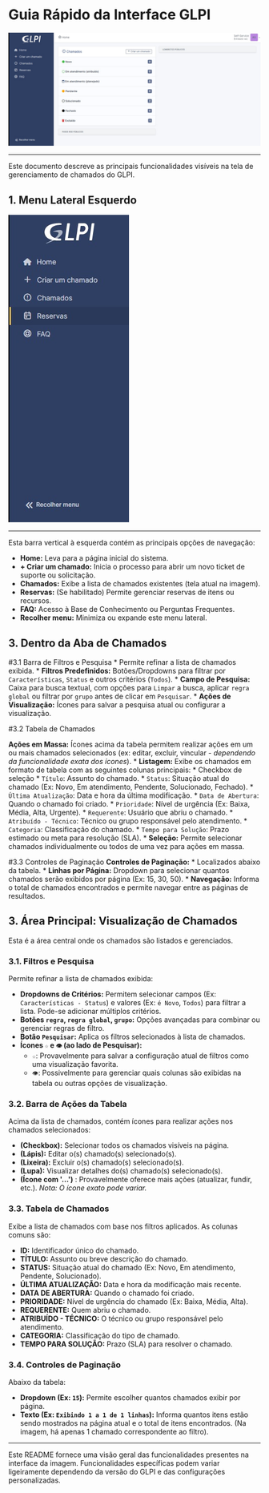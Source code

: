 # Guia Rápido da Interface GLPI
![GUI](./src/img/main_gui.jpeg)
___

Este documento descreve as principais funcionalidades visíveis na tela de gerenciamento de chamados do GLPI.

## 1. Menu Lateral Esquerdo
![Aba Lateral](./src/img/aba_lateral.jpeg)
___

Esta barra vertical à esquerda contém as principais opções de navegação:

* **Home:** Leva para a página inicial do sistema.
* **+ Criar um chamado:** Inicia o processo para abrir um novo ticket de suporte ou solicitação.
* **Chamados:** Exibe a lista de chamados existentes (tela atual na imagem).
* **Reservas:** (Se habilitado) Permite gerenciar reservas de itens ou recursos.
* **FAQ:** Acesso à Base de Conhecimento ou Perguntas Frequentes.
* **Recolher menu:** Minimiza ou expande este menu lateral.

## 3. Dentro da Aba de Chamados

#3.1 Barra de Filtros e Pesquisa
    * Permite refinar a lista de chamados exibida.
    * **Filtros Predefinidos:** Botões/Dropdowns para filtrar por `Características`, `Status` e outros critérios (`Todos`).
    * **Campo de Pesquisa:** Caixa para busca textual, com opções para `Limpar` a busca, aplicar `regra global` ou filtrar por `grupo` antes de clicar em `Pesquisar`.
    * **Ações de Visualização:** Ícones para salvar a pesquisa atual ou configurar a visualização.

#3.2 Tabela de Chamados

 **Ações em Massa:** Ícones acima da tabela permitem realizar ações em um ou mais chamados selecionados (ex: editar, excluir, vincular - *dependendo da funcionalidade exata dos ícones*).
    * **Listagem:** Exibe os chamados em formato de tabela com as seguintes colunas principais:
        * Checkbox de seleção
        * `Título`: Assunto do chamado.
        * `Status`: Situação atual do chamado (Ex: Novo, Em atendimento, Pendente, Solucionado, Fechado).
        * `Última Atualização`: Data e hora da última modificação.
        * `Data de Abertura`: Quando o chamado foi criado.
        * `Prioridade`: Nível de urgência (Ex: Baixa, Média, Alta, Urgente).
        * `Requerente`: Usuário que abriu o chamado.
        * `Atribuído - Técnico`: Técnico ou grupo responsável pelo atendimento.
        * `Categoria`: Classificação do chamado.
        * `Tempo para Solução`: Prazo estimado ou meta para resolução (SLA).
    * **Seleção:** Permite selecionar chamados individualmente ou todos de uma vez para ações em massa.

#3.3 Controles de Paginação
    **Controles de Paginação:**
    * Localizados abaixo da tabela.
    * **Linhas por Página:** Dropdown para selecionar quantos chamados serão exibidos por página (Ex: 15, 30, 50).
    * **Navegação:** Informa o total de chamados encontrados e permite navegar entre as páginas de resultados.


## 3. Área Principal: Visualização de Chamados

Esta é a área central onde os chamados são listados e gerenciados.

### 3.1. Filtros e Pesquisa

Permite refinar a lista de chamados exibida:

* **Dropdowns de Critérios:** Permitem selecionar campos (Ex: `Características - Status`) e valores (Ex: `é Novo`, `Todos`) para filtrar a lista. Pode-se adicionar múltiplos critérios.
* **Botões `regra`, `regra global`, `grupo`:** Opções avançadas para combinar ou gerenciar regras de filtro.
* **Botão `Pesquisar`:** Aplica os filtros selecionados à lista de chamados.
* **Ícones `☆` e `👁️` (ao lado de Pesquisar):**
    * `☆`: Provavelmente para salvar a configuração atual de filtros como uma visualização favorita.
    * `👁️`: Possivelmente para gerenciar quais colunas são exibidas na tabela ou outras opções de visualização.

### 3.2. Barra de Ações da Tabela

Acima da lista de chamados, contém ícones para realizar ações nos chamados selecionados:

* **(Checkbox):** Selecionar todos os chamados visíveis na página.
* **(Lápis):** Editar o(s) chamado(s) selecionado(s).
* **(Lixeira):** Excluir o(s) chamado(s) selecionado(s).
* **(Lupa):** Visualizar detalhes do(s) chamado(s) selecionado(s).
* **(Ícone com '...')** : Provavelmente oferece mais ações (atualizar, fundir, etc.). *Nota: O ícone exato pode variar.*

### 3.3. Tabela de Chamados

Exibe a lista de chamados com base nos filtros aplicados. As colunas comuns são:

* **ID:** Identificador único do chamado.
* **TÍTULO:** Assunto ou breve descrição do chamado.
* **STATUS:** Situação atual do chamado (Ex: Novo, Em atendimento, Pendente, Solucionado).
* **ÚLTIMA ATUALIZAÇÃO:** Data e hora da modificação mais recente.
* **DATA DE ABERTURA:** Quando o chamado foi criado.
* **PRIORIDADE:** Nível de urgência do chamado (Ex: Baixa, Média, Alta).
* **REQUERENTE:** Quem abriu o chamado.
* **ATRIBUÍDO - TÉCNICO:** O técnico ou grupo responsável pelo atendimento.
* **CATEGORIA:** Classificação do tipo de chamado.
* **TEMPO PARA SOLUÇÃO:** Prazo (SLA) para resolver o chamado.

### 3.4. Controles de Paginação

Abaixo da tabela:

* **Dropdown (Ex: `15`):** Permite escolher quantos chamados exibir por página.
* **Texto (Ex: `Exibindo 1 a 1 de 1 linhas`):** Informa quantos itens estão sendo mostrados na página atual e o total de itens encontrados. (Na imagem, há apenas 1 chamado correspondente ao filtro).

---

Este README fornece uma visão geral das funcionalidades presentes na interface da imagem. Funcionalidades específicas podem variar ligeiramente dependendo da versão do GLPI e das configurações personalizadas.
